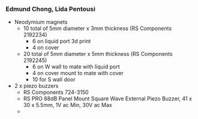 ### Edmund Chong, Lida Pentousi
- Neodymium magnets
  - 10 total of 5mm diameter x 3mm thickness (RS Components 2192234)
    - 6 on liquid port 3d print
    - 4 on cover
  - 20 total of 5mm diameter x 5mm thickness (RS Components 2192245)
    - 6 on W wall to mate with liquid port
    - 4 on cover mount to mate with cover
    - 10 for S wall door
- 2 x piezo buzzers
  - RS Components 724-3150
  - RS PRO 88dB Panel Mount Square Wave External Piezo Buzzer, 41 x 30 x 5.5mm, 1V ac Min, 30V ac Max
  - 
